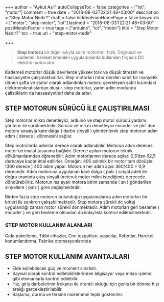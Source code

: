 +++
author = "Aykut Asil"
autoCollapseToc = false
categories = ["iot", "motor"]
comment = true
date = "2018-08-03T22:21:48+03:00"
description = "Step Motor Nedir?"
draft = false
hiddenFromHomePage = false
keywords = ["motor", "step-motor", "iot"]
lastmod = "2018-08-03T22:21:48+03:00"
postMetaInFooter = true
tags = ["arduino", "iot", "motor"]
title = "Step Motor Nedir?"
toc = true
url = "step-motor-nedir"

+++

> **Step motoru** bir diğer adıyla adım motorları; hızlı,  Doğrusal ve kademeli hareket istenilen uygulamalarda kullanılan fırçasız  DC elektrik motorudur.

Kademeli motorlar düşük devirlerde yüksek tork ve düşük titreşim ve hassasiyetle çalışmaktadırlar. Step  motorları rotor denilen sabit bir manyetik dönen şafta ve stator olarak adlandırılan motoru çevreleyen sabit kısımdaki elektromıknatıslardan oluşur. step motorlar, yarim adim modunda çalistiklarin da hassasiyetleri daha da artar.

## STEP MOTORUN SÜRÜCÜ İLE ÇALIŞTIRILMASI

Step motorlar mikro denetleyici, arduino ve step motor sürücü yardımı yöntemi ile sürülmektedir. Sürücü ve mikro denetleyici encoder ve plc’ den motora sırasıyla kare dalga ( darbe sinyali ) gönderilerek step motorun adım adım ( derece ) dönmesini sağlar.

Step motorlarda adımlar derece olarak adlandırılır. Motorun adım derecesi motor’un imalat tasarıma bağlıdır. Derece açıları motorun teknik dökümanlarından öğrenebilir. Adım motorlarının derece açıları 0,6’dan 62,5 dereceye kadar imal edilirler. Örneğin: 400 adımlık bir motor tam dönüşte  (360 derece ) 400 adım yapar. Motorun her adım açısı 360/400 = 0,9 derecedir.  Adım motoruna uygulanan kare dalga ( pals ) sinyal adeti ile doğru orantıda çıkış sinyali üreterek motor milini istediğimiz derecede döndürebiliriz. Motorun hız ayarı motora birim zamanda ( sn ) gönderilen sinyallere ( pals ) göre değişmektedir.

Birden fazla step motorun bulunduğu uygulamalarda adım motorları bir birleri ile senkron çalışabilmektedir. Step motora sürekli dc voltaj uygulandığı zaman motor sürekli dönmektedir. Adım motorları geri besleme ( encoder ) ve geri besleme olmadan da kolaylıkla kontrol edilebilmektedir.

### STEP MOTOR KULLANIM ALANLARI

Gıda paketleme, Tıbbi cihazlar, Cnc tezgahları, yazıcılar, Robotlar, Hareket konumlandırma, Fabrika otomasyonlarında

## STEP MOTOR KULLANIM AVANTAJLARI

- Elde edilebilecek güç ve moment sınırlıdır.
- Sayısal olarak kontrol edilebildiklerinden bilgisayar veya mikro işlemci gibi elemanlarla kontrol edilebilir.
- Hız, giriş darbelerinin frekansı ile orantılı olduğu için geniş bir dönme hızı aralığı gerçekleştirilebilir.
- Başlama, durma ve tersine mükemmel tepki gösterirler.